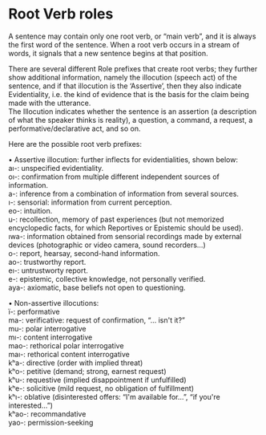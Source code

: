 # Root Verb roles

A sentence may contain only one root verb, or “main verb”, and it is always the first word of the sentence. When a root verb occurs in a stream of words, it signals that a new sentence begins at that position.  
  
There are several different Role prefixes that create root verbs; they further show additional information, namely the illocution (speech act) of the sentence, and if that illocution is the ‘Assertive’, then they also indicate Evidentiality, i.e. the kind of evidence that is the basis for the claim being made with the utterance.  
The Illocution indicates whether the sentence is an assertion (a description of what the speaker thinks is reality), a question, a command, a request, a performative/declarative act, and so on.  
  
Here are the possible root verb prefixes:  
  
• Assertive illocution: further inflects for evidentialities, shown below:  
  aı-:   unspecified evidentiality.  
  oı-:   confirmation from multiple different independent sources of information.  
  a-:    inference from a combination of information from several sources.  
  ı-:    sensorial: information from current perception.  
  eo-:   intuition.  
  u-:    recollection, memory of past experiences (but not memorized encyclopedic facts, for which Reportives or Epistemic should be used).  
  ıwa-:  information obtained from sensorial recordings made by external devices (photographic or video camera, sound recorders…)  
  o-:    report, hearsay, second-hand information.  
  ao-:   trustworthy report.  
  eı-:   untrustworty report.  
  e-:    epistemic, collective knowledge, not personally verified.  
  aya-:  axiomatic, base beliefs not open to questioning.  
  
• Non-assertive illocutions:  
  ï-:    performative  
  ma-:   verificative: request of confirmation, “… isn't it?”  
  mu-:   polar interrogative  
  mı-:   content interrogative  
  mao-:  rethorical polar interrogative  
  maı-:  rethorical content interrogative  
  kʰa-:  directive (order with implied threat)  
  kʰo-:  petitive (demand; strong, earnest request)  
  kʰu-:  requestive (implied disappointment if unfulfilled)  
  kʰe-:  solicitive (mild request, no obligation of fulfillment)  
  kʰı-:  oblative (disinterested offers: “I'm available for…”, “if you're interested…”)  
  kʰao-: recommandative  
  yao-:  permission-seeking  
  
